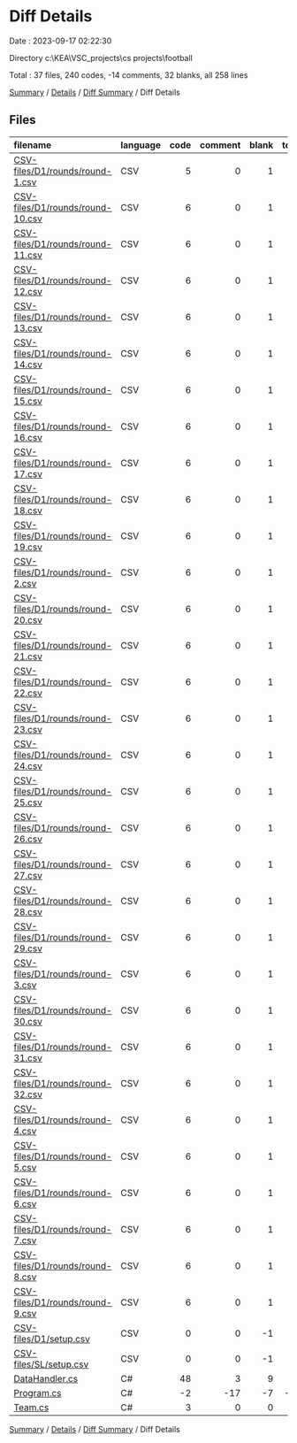 # Diff Details

Date : 2023-09-17 02:22:30

Directory c:\\KEA\\VSC_projects\\cs projects\\football

Total : 37 files,  240 codes, -14 comments, 32 blanks, all 258 lines

[Summary](results.md) / [Details](details.md) / [Diff Summary](diff.md) / Diff Details

## Files
| filename | language | code | comment | blank | total |
| :--- | :--- | ---: | ---: | ---: | ---: |
| [CSV-files/D1/rounds/round-1.csv](/CSV-files/D1/rounds/round-1.csv) | CSV | 5 | 0 | 1 | 6 |
| [CSV-files/D1/rounds/round-10.csv](/CSV-files/D1/rounds/round-10.csv) | CSV | 6 | 0 | 1 | 7 |
| [CSV-files/D1/rounds/round-11.csv](/CSV-files/D1/rounds/round-11.csv) | CSV | 6 | 0 | 1 | 7 |
| [CSV-files/D1/rounds/round-12.csv](/CSV-files/D1/rounds/round-12.csv) | CSV | 6 | 0 | 1 | 7 |
| [CSV-files/D1/rounds/round-13.csv](/CSV-files/D1/rounds/round-13.csv) | CSV | 6 | 0 | 1 | 7 |
| [CSV-files/D1/rounds/round-14.csv](/CSV-files/D1/rounds/round-14.csv) | CSV | 6 | 0 | 1 | 7 |
| [CSV-files/D1/rounds/round-15.csv](/CSV-files/D1/rounds/round-15.csv) | CSV | 6 | 0 | 1 | 7 |
| [CSV-files/D1/rounds/round-16.csv](/CSV-files/D1/rounds/round-16.csv) | CSV | 6 | 0 | 1 | 7 |
| [CSV-files/D1/rounds/round-17.csv](/CSV-files/D1/rounds/round-17.csv) | CSV | 6 | 0 | 1 | 7 |
| [CSV-files/D1/rounds/round-18.csv](/CSV-files/D1/rounds/round-18.csv) | CSV | 6 | 0 | 1 | 7 |
| [CSV-files/D1/rounds/round-19.csv](/CSV-files/D1/rounds/round-19.csv) | CSV | 6 | 0 | 1 | 7 |
| [CSV-files/D1/rounds/round-2.csv](/CSV-files/D1/rounds/round-2.csv) | CSV | 6 | 0 | 1 | 7 |
| [CSV-files/D1/rounds/round-20.csv](/CSV-files/D1/rounds/round-20.csv) | CSV | 6 | 0 | 1 | 7 |
| [CSV-files/D1/rounds/round-21.csv](/CSV-files/D1/rounds/round-21.csv) | CSV | 6 | 0 | 1 | 7 |
| [CSV-files/D1/rounds/round-22.csv](/CSV-files/D1/rounds/round-22.csv) | CSV | 6 | 0 | 1 | 7 |
| [CSV-files/D1/rounds/round-23.csv](/CSV-files/D1/rounds/round-23.csv) | CSV | 6 | 0 | 1 | 7 |
| [CSV-files/D1/rounds/round-24.csv](/CSV-files/D1/rounds/round-24.csv) | CSV | 6 | 0 | 1 | 7 |
| [CSV-files/D1/rounds/round-25.csv](/CSV-files/D1/rounds/round-25.csv) | CSV | 6 | 0 | 1 | 7 |
| [CSV-files/D1/rounds/round-26.csv](/CSV-files/D1/rounds/round-26.csv) | CSV | 6 | 0 | 1 | 7 |
| [CSV-files/D1/rounds/round-27.csv](/CSV-files/D1/rounds/round-27.csv) | CSV | 6 | 0 | 1 | 7 |
| [CSV-files/D1/rounds/round-28.csv](/CSV-files/D1/rounds/round-28.csv) | CSV | 6 | 0 | 1 | 7 |
| [CSV-files/D1/rounds/round-29.csv](/CSV-files/D1/rounds/round-29.csv) | CSV | 6 | 0 | 1 | 7 |
| [CSV-files/D1/rounds/round-3.csv](/CSV-files/D1/rounds/round-3.csv) | CSV | 6 | 0 | 1 | 7 |
| [CSV-files/D1/rounds/round-30.csv](/CSV-files/D1/rounds/round-30.csv) | CSV | 6 | 0 | 1 | 7 |
| [CSV-files/D1/rounds/round-31.csv](/CSV-files/D1/rounds/round-31.csv) | CSV | 6 | 0 | 1 | 7 |
| [CSV-files/D1/rounds/round-32.csv](/CSV-files/D1/rounds/round-32.csv) | CSV | 6 | 0 | 1 | 7 |
| [CSV-files/D1/rounds/round-4.csv](/CSV-files/D1/rounds/round-4.csv) | CSV | 6 | 0 | 1 | 7 |
| [CSV-files/D1/rounds/round-5.csv](/CSV-files/D1/rounds/round-5.csv) | CSV | 6 | 0 | 1 | 7 |
| [CSV-files/D1/rounds/round-6.csv](/CSV-files/D1/rounds/round-6.csv) | CSV | 6 | 0 | 1 | 7 |
| [CSV-files/D1/rounds/round-7.csv](/CSV-files/D1/rounds/round-7.csv) | CSV | 6 | 0 | 1 | 7 |
| [CSV-files/D1/rounds/round-8.csv](/CSV-files/D1/rounds/round-8.csv) | CSV | 6 | 0 | 1 | 7 |
| [CSV-files/D1/rounds/round-9.csv](/CSV-files/D1/rounds/round-9.csv) | CSV | 6 | 0 | 1 | 7 |
| [CSV-files/D1/setup.csv](/CSV-files/D1/setup.csv) | CSV | 0 | 0 | -1 | -1 |
| [CSV-files/SL/setup.csv](/CSV-files/SL/setup.csv) | CSV | 0 | 0 | -1 | -1 |
| [DataHandler.cs](/DataHandler.cs) | C# | 48 | 3 | 9 | 60 |
| [Program.cs](/Program.cs) | C# | -2 | -17 | -7 | -26 |
| [Team.cs](/Team.cs) | C# | 3 | 0 | 0 | 3 |

[Summary](results.md) / [Details](details.md) / [Diff Summary](diff.md) / Diff Details